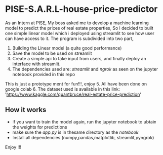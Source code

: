 # PISE-S.A.R.L-house-price-predictor
As an Intern at PISE, My boss asked me to develop a machine learning model to predict the prices of real estate properties,
So I decided to built one simple linear model which i deployed using streamlit to see how user can have access to it.
The program is subdivided into two part, 
1. Building the Linear model (a quite good performance) 
2. Save the model to be used on streamlit
3. Create a simple api to take input from users, and finally deploy an interface with streamlit.
4. The dependencies used are: *streamlit* and *ngrok* as seen on the jupyter notebook provided in this repo

This is just a prototype ment for fun!!!, enjoy
5.  All have been done on  google colab
6.  The dataset used is available in this link: 'https://www.kaggle.com/quantbruce/real-estate-price-prediction'

## How it works
* If you want to train the model again, run the jupyter notebook to ubtain the weights for predictions
* make sure the *app.py* is in thesame directory as the *notebook* 
* Install all dependencies (numpy,pandas,matplotlib, streamlit,pyngrok)

Enjoy !!!

